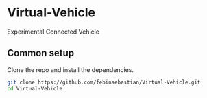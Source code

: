 # Virtual-Vehicle
Experimental Connected Vehicle

## Common setup

Clone the repo and install the dependencies.

```bash
git clone https://github.com/febinsebastian/Virtual-Vehicle.git
cd Virtual-Vehicle
```

